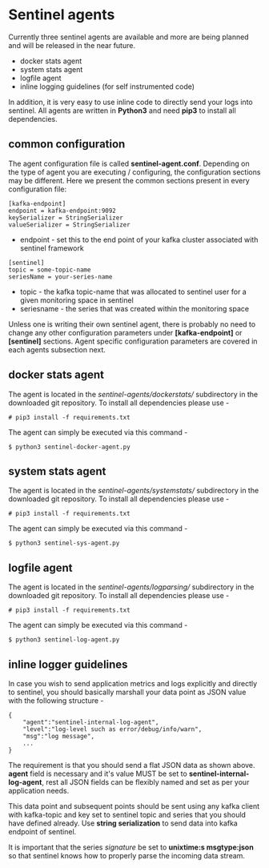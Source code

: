 # Sentinel agents
Currently three sentinel agents are available and more are being planned and will be released in the near future.
* docker stats agent
* system stats agent
* logfile agent
* inline logging guidelines (for self instrumented code)

In addition, it is very easy to use inline code to directly send your logs into sentinel. All agents are written in **Python3** and need **pip3** to install all dependencies.

## common configuration
The agent configuration file is called **sentinel-agent.conf**. Depending on the type of agent you are executing / configuring, the configuration sections may be different. Here we present the common sections present in every configuration file:
```
[kafka-endpoint]
endpoint = kafka-endpoint:9092
keySerializer = StringSerializer
valueSerializer = StringSerializer
```

* endpoint - set this to the end point of your kafka cluster associated with sentinel framework

```
[sentinel]
topic = some-topic-name
seriesName = your-series-name
```

* topic - the kafka topic-name that was allocated to sentinel user for a given monitoring space in sentinel
* seriesname - the series that was created within the monitoring space

Unless one is writing their own sentinel agent, there is probably no need to change any other configuration parameters under **[kafka-endpoint]** or **[sentinel]** sections. Agent specific configuration parameters are covered in each agents subsection next.

## docker stats agent
The agent is located in the *sentinel-agents/dockerstats/* subdirectory in the downloaded git repository. To install all dependencies please use -

```
# pip3 install -f requirements.txt
```

The agent can simply be executed via this command -

```
$ python3 sentinel-docker-agent.py
```

## system stats agent
The agent is located in the *sentinel-agents/systemstats/* subdirectory in the 
downloaded git repository. To install all dependencies please use -

```
# pip3 install -f requirements.txt
```

The agent can simply be executed via this command -

```
$ python3 sentinel-sys-agent.py
```

## logfile agent
The agent is located in the *sentinel-agents/logparsing/* subdirectory in the 
downloaded git repository. To install all dependencies please use -

```
# pip3 install -f requirements.txt
```

The agent can simply be executed via this command -

```
$ python3 sentinel-log-agent.py
```

## inline logger guidelines
In case you wish to send application metrics and logs explicitly and directly 
to sentinel, you should basically marshall your data point as JSON value with 
the following structure -

```
{
	"agent":"sentinel-internal-log-agent",
	"level":"log-level such as error/debug/info/warn",
	"msg":"log message",
	...
}
```

The requirement is that you should send a flat JSON data as shown above. 
**agent** field is necessary and it's value MUST be set to 
**sentinel-internal-log-agent**, rest all JSON fields can be flexibly named 
and set as per your application needs.

This data point and subsequent points should be sent using any kafka client 
with kafka-topic and key set to sentinel topic and series that you should have 
defined already. Use **string serialization** to send data into kafka endpoint 
of sentinel.

It is important that the series *signature* be set to 
**unixtime:s msgtype:json** so that sentinel knows how to properly parse the 
incoming data stream.